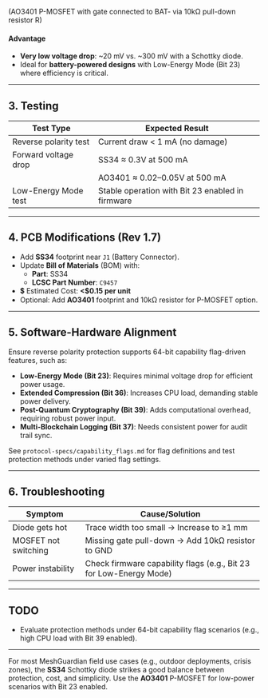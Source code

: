 (AO3401 P-MOSFET with gate connected to BAT- via 10kΩ pull-down resistor R)

#### Advantage
- **Very low voltage drop**: ~20 mV vs. ~300 mV with a Schottky diode.
- Ideal for **battery-powered designs** with Low-Energy Mode (Bit 23) where efficiency is critical.

---

## 3. Testing

| Test Type              | Expected Result                      |
|------------------------|--------------------------------------|
| Reverse polarity test  | Current draw < 1 mA (no damage)      |
| Forward voltage drop   | SS34 ≈ 0.3V at 500 mA                |
|                        | AO3401 ≈ 0.02–0.05V at 500 mA        |
| Low-Energy Mode test   | Stable operation with Bit 23 enabled in firmware |

---

## 4. PCB Modifications (Rev 1.7)

- Add **SS34** footprint near `J1` (Battery Connector).
- Update **Bill of Materials** (BOM) with:
  - **Part**: SS34
  - **LCSC Part Number**: `C9457`
- 💲 Estimated Cost: **<$0.15 per unit**
- Optional: Add **AO3401** footprint and 10kΩ resistor for P-MOSFET option.

---

## 5. Software-Hardware Alignment

Ensure reverse polarity protection supports 64-bit capability flag-driven features, such as:
- **Low-Energy Mode (Bit 23)**: Requires minimal voltage drop for efficient power usage.
- **Extended Compression (Bit 36)**: Increases CPU load, demanding stable power delivery.
- **Post-Quantum Cryptography (Bit 39)**: Adds computational overhead, requiring robust power input.
- **Multi-Blockchain Logging (Bit 37)**: Needs consistent power for audit trail sync.

See `protocol-specs/capability_flags.md` for flag definitions and test protection methods under varied flag settings.

---

## 6. Troubleshooting

| Symptom               | Cause/Solution                                       |
|-----------------------|------------------------------------------------------|
| Diode gets hot        | Trace width too small → Increase to ≥1 mm           |
| MOSFET not switching  | Missing gate pull-down → Add 10kΩ resistor to GND   |
| Power instability     | Check firmware capability flags (e.g., Bit 23 for Low-Energy Mode) |

---

## TODO
- Evaluate protection methods under 64-bit capability flag scenarios (e.g., high CPU load with Bit 39 enabled).

---

For most MeshGuardian field use cases (e.g., outdoor deployments, crisis zones), the **SS34** Schottky diode strikes a good balance between protection, cost, and simplicity. Use the **AO3401** P-MOSFET for low-power scenarios with Bit 23 enabled.